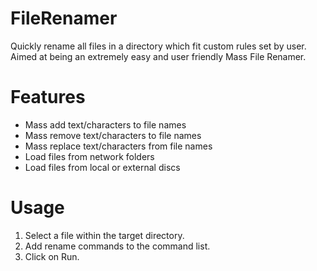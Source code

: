 # FileRenamer

Quickly rename all files in a directory which fit custom rules set by user.  Aimed at being an extremely easy and user friendly Mass File Renamer.

# Features

 - Mass add text/characters to file names
 - Mass remove text/characters to file names
 - Mass replace text/characters from file names
 - Load files from network folders
 - Load files from local or external discs

# Usage

1. Select a file within the target directory.
2. Add rename commands to the command list.
3. Click on Run.
